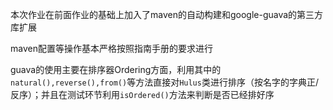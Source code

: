 ﻿本次作业在前面作业的基础上加入了maven的自动构建和google-guava的第三方库扩展

maven配置等操作基本严格按照指南手册的要求进行

guava的使用主要在排序器Ordering方面，利用其中的`natural(),reverse(),from()`等方法直接对`Hulus`类进行排序（按名字的字典正/反序）；并且在测试环节利用`isOrdered()`方法来判断是否已经排好序

